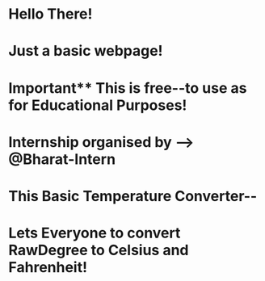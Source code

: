 # Hello There! 
# Just a basic webpage!

# Important** This is free--to use as for Educational Purposes!

# Internship organised by --> @Bharat-Intern


# This Basic Temperature Converter--
# Lets Everyone to convert RawDegree to Celsius and Fahrenheit!

<!-- Just a Basic Conversion webpage -->
